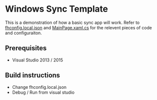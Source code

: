# Windows Sync Template

This is a demonstration of how a basic sync app will work.
Refer to [fhconfig.local.json](sync-windows-app/sync-windows-app.Shared/fhconfig.local.json) 
and [MainPage.xaml.cs](sync-windows-app/sync-windows-app.Shared/MainPage.xaml.cs) 
for the relevent pieces of code and configuraiton.

## Prerequisites 
 * Visual Studio 2013 / 2015

## Build instructions
 * Change fhconfig.local.json
 * Debug / Run from visual studio
